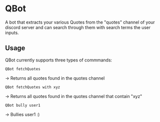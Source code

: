 # QBot 

A bot that extracts your various Quotes from the "quotes" channel of your discord server and can search through them with search terms the user inputs.

<h2>Usage</h2>

QBot currently supports three types of commmands:

```
QBot fetchQuotes
```

-> Returns all quotes found in the quotes channel

```
QBot fetchQuotes with xyz
```

-> Returns all quotes found in the quotes channel that contain "xyz"

```
QBot bully user1
```

-> Bullies user1 :)





